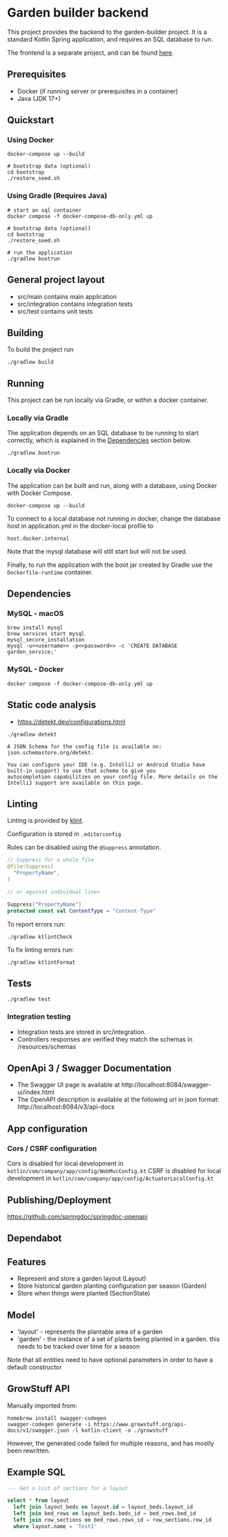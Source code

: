 # Garden builder backend

This project provides the backend to the garden-builder project. It is a standard Kotlin Spring application, and requires
an SQL database to run.

The frontend is a separate project, and can be found [here](https://github.com/benleov/garden-builder-fe).

## Prerequisites

- Docker (if running server or prerequisites in a container)
- Java (JDK 17+)

## Quickstart

### Using Docker

```
docker-compose up --build

# bootstrap data (optional)
cd bootstrap
./restore_seed.sh
```

### Using Gradle (Requires Java)

```
# start an sql container
docker compose -f docker-compose-db-only.yml up 

# bootstrap data (optional)
cd bootstrap
./restore_seed.sh

# run the application
./gradlew bootrun
```

## General project layout

- src/main contains main application
- src/integration contains integration tests
- src/test contains unit tests

## Building

To build the project run

```
./gradlew build
```

## Running

This project can be run locally via Gradle, or within a docker container. 

### Locally via Gradle

The application depends on an SQL database to be running to start correctly, which is explained in the 
[Dependencies](#dependencies) section below.

```
./gradlew bootrun
```

### Locally via Docker

The application can be built and run, along with a database, using Docker with Docker Compose. 

```
docker-compose up --build
```

To connect to a local database not running in docker, change the database host in application.yml in the 
docker-local profile to

```
host.docker.internal
```

Note that the mysql database will still start but will not be used. 

Finally, to run the application with the boot jar created by Gradle use the ``` Dockerfile-runtime ``` container.

## Dependencies

### MySQL - macOS 

```
brew install mysql
brew services start mysql
mysql_secure_installation
mysql -u<<username>> -p<<password>> -c 'CREATE DATABASE garden_service;'
```

### MySQL - Docker

```
docker compose -f docker-compose-db-only.yml up 
```

## Static code analysis

- https://detekt.dev/configurations.html

```
./gradlew detekt
```

```
A JSON Schema for the config file is available on: json.schemastore.org/detekt.

You can configure your IDE (e.g. IntelliJ or Android Studio have built-in support) to use that schema to give you 
autocompletion capabilities on your config file. More details on the IntelliJ support are available on this page.
```

## Linting

Linting is provided by [klint](https://pinterest.github.io/ktlint/latest/).

Configuration is stored in `.editorconfig`

Rules can be disabled using the `@Suppress` annotation.

```kotlin
// Suppress for a whole file
@file:Suppress(
  "PropertyName",
)

// or against individual lines

Suppress("PropertyName")
protected const val ContentType = "Content-Type"
```

To report errors run:

```
./gradlew ktlintCheck
```

To fix linting errors run:

```
./gradlew ktlintFormat
```

## Tests

```
./gradlew test
```

### Integration testing

- Integration tests are stored in src/integration.
- Controllers responses are verified they match the schemas in /resources/schemas

## OpenApi 3 / Swagger Documentation

- The Swagger UI page is available at http://localhost:8084/swagger-ui/index.html
- The OpenAPI description is available at the following url in json format: http://localhost:8084/v3/api-docs

## App configuration

### Cors / CSRF configuration

Cors is disabled for local development in `kotlin/com/company/app/config/WebMvcConfig.kt`
CSRF is disabled for local development in `kotlin/com/company/app/config/ActuatorLocalConfig.kt`

## Publishing/Deployment

https://github.com/springdoc/springdoc-openapi

## Dependabot 

## Features

- Represent and store a garden layout (Layout)
- Store historical garden planting configuration per season (Garden)
- Store when things were planted (SectionState)

## Model

- 'layout' - represents the plantable area of a garden
- 'garden' - the instance of a set of plants being planted in a garden. this needs to be tracked over time for a season

Note that all entities need to have optional parameters in order to have a default constructor

## GrowStuff API

Manually imported from:
```
homebrew install swagger-codegen 
swagger-codegen generate -i https://www.growstuff.org/api-docs/v1/swagger.json -l kotlin-client -o ./growstuff
```

However, the generated code failed for multiple reasons, and has mostly been rewritten.

## Example SQL

```sql
--- Get a list of sections for a layout

select * from layout
  left join layout_beds on layout.id = layout_beds.layout_id
  left join bed_rows on layout_beds.beds_id = bed_rows.bed_id
  left join row_sections on bed_rows.rows_id = row_sections.row_id
  where layout.name = 'Test1'
```
